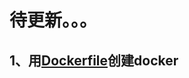 # 待更新。。。

## 1、用[Dockerfile](https://github.com/5bNeon/Bitcoin-core-code_Analysis_and_Selfish_miner_core-code/blob/main/Dockerfile)创建docker
